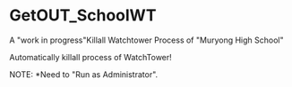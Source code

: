 # GetOUT_SchoolWT
A "work in progress"Killall Watchtower Process of "Muryong High School"

Automatically killall process of WatchTower!

NOTE:
*Need to "Run as Administrator".
